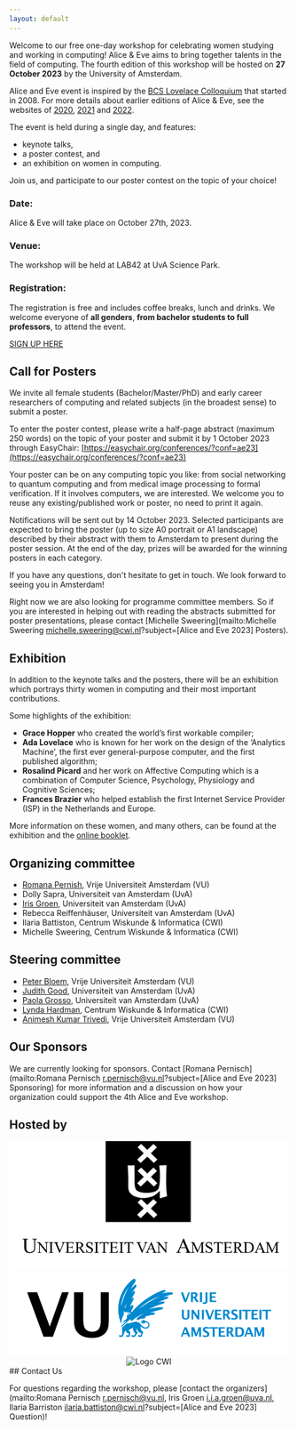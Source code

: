 ```yaml
---
layout: default
---
```


<!-- ![Header Image, Alice and Eve 2023 at TU Delft](assets/header_2023.png) -->


Welcome to our free one-day workshop for celebrating women studying and working in computing!
Alice & Eve aims to bring together talents in the field of computing. The fourth edition of this workshop will be hosted on **27 October 2023** by the University of Amsterdam.

Alice and Eve event is inspired by the [BCS Lovelace Colloquium](https://bcswomenlovelace.bcs.org/) that started in 2008. For more details about earlier editions of Alice & Eve, see the websites of [2020](https://fmt.ewi.utwente.nl/events/aliceandeve2020/), [2021](https://aliceandeve.cs.ru.nl/) and [2022](https://alice-and-eve.github.io/2022/).

The event is held during a single day, and features:

- keynote talks,
- a poster contest, and
- an exhibition on women in computing.

Join us, and participate to our poster contest on the topic of your choice!

### Date:

Alice & Eve will take place on October 27th, 2023.

### Venue:

The workshop will be held at LAB42 at UvA Science Park.

### Registration:

The registration is free and includes coffee breaks, lunch and drinks. We welcome everyone of **all genders**, **from bachelor students to full professors**, to attend the event.

[SIGN UP HERE](https://docs.google.com/forms/d/e/1FAIpQLSeE9nok8a7G8ulDBM83JNBS9gpw6gkSOA836kO2iAQ4QZaLOw/viewform?usp=pp_url&entry.1084557700=Morning+Coffee&entry.1084557700=Lunch&entry.1084557700=Afternoon+Coffee&entry.1084557700=Drinks)

## Call for Posters

We invite all female students (Bachelor/Master/PhD) and early career researchers of computing and related subjects (in the broadest sense) to submit a poster.

To enter the poster contest, please write a half-page abstract (maximum 250 words) on the topic of your poster and submit it by 1 October 2023 through EasyChair: [https://easychair.org/conferences/?conf=ae23](https://easychair.org/conferences/?conf=ae23)

Your poster can be on any computing topic you like: from social networking to quantum computing and from medical image processing to formal verification. If it involves computers, we are interested. We welcome you to reuse any existing/published work or poster, no need to print it again.

Notifications will be sent out by 14 October 2023. Selected participants are expected to bring the poster (up to size A0 portrait or A1 landscape) described by their abstract with them to Amsterdam to present during the poster session. At the end of the day, prizes will be awarded for the winning posters in each category.

If you have any questions, don't hesitate to get in touch. We look forward to seeing you in Amsterdam!

Right now we are also looking for programme committee members. So if you are interested in helping out with reading the abstracts submitted for poster presentations, please contact [Michelle Sweering](mailto:Michelle Sweering <michelle.sweering@cwi.nl>?subject=[Alice and Eve 2023] Posters).

## Exhibition

In addition to the keynote talks and the posters, there will be an exhibition which portrays thirty women in computing
and their most important contributions.

Some highlights of the exhibition:

- **Grace Hopper** who created the world’s first workable compiler;
- **Ada Lovelace** who is known for her work on the design of the ‘Analytics Machine’, the first ever general-purpose
  computer, and the first published algorithm;
- **Rosalind Picard** and her work on Affective Computing which is a combination of Computer Science, Psychology,
  Physiology and Cognitive Sciences;
- **Frances Brazier** who helped establish the first Internet Service Provider (ISP) in the Netherlands and Europe.

More information on these women, and many others, can be found at the exhibition and
the [online booklet](https://fmt.ewi.utwente.nl/events/aliceandeve2020/booklet-13-01-2020.pdf).


## Organizing committee

- [Romana Pernish](https://romana.pernisch.ch), Vrije Universiteit Amsterdam (VU)
- Dolly Sapra, Universiteit van Amsterdam (UvA)
- [Iris Groen](http://www.irisgroen.com), Universiteit van Amsterdam (UvA)
- Rebecca Reiffenhäuser, Universiteit van Amsterdam (UvA)
- Ilaria Battiston, Centrum Wiskunde & Informatica (CWI)
- Michelle Sweering, Centrum Wiskunde & Informatica (CWI)

## Steering committee

- [Peter Bloem](https://peterbloem.nl/), Vrije Universiteit Amsterdam (VU)
- [Judith Good](https://www.uva.nl/en/profile/g/o/j.a.good/j.a.good.html), Universiteit van Amsterdam (UvA)
- [Paola Grosso](https://staff.fnwi.uva.nl/p.grosso/index.html), Universiteit van Amsterdam (UvA)
- [Lynda Hardman](https://homepages.cwi.nl/~lynda/), Centrum Wiskunde & Informatica (CWI)
- [Animesh Kumar Trivedi](https://animeshtrivedi.github.io/), Vrije Universiteit Amsterdam (VU) 


## Our Sponsors

We are currently looking for sponsors. Contact [Romana Pernisch](mailto:Romana Pernisch <r.pernisch@vu.nl>?subject=[Alice and Eve 2023] Sponsoring) for more information and a discussion on how your organization could support the 4th Alice and Eve workshop.

## Hosted by

<div style="text-align: center">
  <div class="sponsors orga">
    <div class="margin-top">
      <img src="assets/sponsors-logo/uva-logo.png" alt="Logo UvA" style="max-width: 100%">
    </div>
    <div class="margin-top">
      <img src="assets/sponsors-logo/VU-logo.png" alt="Logo VU" style="max-width: 100%">
    </div>
    <div class="margin-top">
      <img src="assets/sponsors-logo/cwi-logo.png" alt="Logo CWI" style="max-width: 100%">
    </div>
  </div>
</div>
## Contact Us

For questions regarding the workshop, please [contact the organizers](mailto:Romana Pernisch <r.pernisch@vu.nl>, Iris Groen <i.i.a.groen@uva.nl>, Ilaria Barriston <ilaria.battiston@cwi.nl>?subject=[Alice and Eve 2023] Question)!

